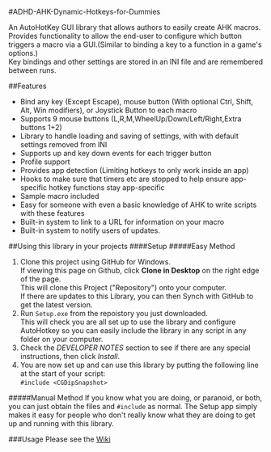 #ADHD-AHK-Dynamic-Hotkeys-for-Dummies

An AutoHotKey GUI library that allows authors to easily create AHK macros.   
Provides functionality to allow the end-user to configure which button triggers a macro via a GUI.(Similar to binding a key to a function in a game's options.)   
Key bindings and other settings are stored in an INI file and are remembered between runs.   

##Features
* Bind any key (Except Escape), mouse button (With optional Ctrl, Shift, Alt, Win modifiers), or Joystick Button to each macro
* Supports 9 mouse buttons (L,R,M,WheelUp/Down/Left/Right,Extra buttons 1+2) 
* Library to handle loading and saving of settings, with with default settings removed from INI
* Supports up and key down events for each trigger button
* Profile support
* Provides app detection (Limiting hotkeys to only work inside an app)
* Hooks to make sure that timers etc are stopped to help ensure app-specific hotkey functions stay app-specific
* Sample macro included
* Easy for someone with even a basic knowledge of AHK to write scripts with these features
* Built-in system to link to a URL for information on your macro
* Built-in system to notify users of updates.
 
##Using this library in your projects
####Setup
#####Easy Method
1. Clone this project using GitHub for Windows.  
If viewing this page on Github, click **Clone in Desktop** on the right edge of the page.  
This will clone this Project ("Repository") onto your computer.  
If there are updates to this Library, you can then Synch with GitHub to get the latest version. 
1. Run `Setup.exe` from the repoistory you just downloaded.  
This will check you are all set up to use the library and configure AutoHotkey so you can easily include the library in any script in any folder on your computer.
2. Check the *DEVELOPER NOTES* section to see if there are any special instructions, then click *Install*.
3. You are now set up and can use this library by putting the following line at the start of your script:  
`#include <CGDipSnapshot>`

#####Manual Method
If you know what you are doing, or paranoid, or both, you can just obtain the files and `#include` as normal. The Setup app simply makes it easy for people who don't really know what they are doing to get up and running with this library.

###Usage
Please see the [Wiki](https://github.com/evilC/ADHD-AHK-Dynamic-Hotkeys-for-Dummies/wiki)
